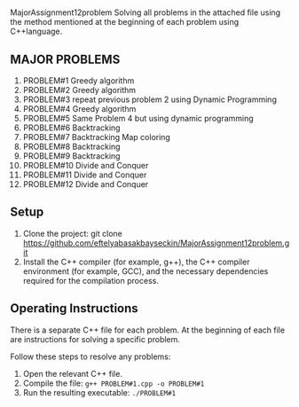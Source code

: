 # 
MajorAssignment12problem
 Solving all problems in the attached file using the method mentioned at the beginning of each problem using C++language.
 
## MAJOR PROBLEMS
 
1. PROBLEM#1  Greedy algorithm
2. PROBLEM#2  Greedy algorithm
3. PROBLEM#3  repeat previous problem 2 using Dynamic Programming
4. PROBLEM#4  Greedy algorithm
5. PROBLEM#5  Same Problem 4 but using dynamic programming
6. PROBLEM#6  Backtracking
7. PROBLEM#7  Backtracking Map coloring
8. PROBLEM#8  Backtracking
9. PROBLEM#9  Backtracking
10. PROBLEM#10  Divide and Conquer
11. PROBLEM#11  Divide and Conquer
12. PROBLEM#12  Divide and Conquer
    
## Setup
1. Clone the project: git clone https://github.com/eftelyabasakbayseckin/MajorAssignment12problem.git
2. Install the C++ compiler (for example, g++), the C++ compiler environment (for example, GCC), and the necessary dependencies required for the compilation process.

## Operating Instructions
There is a separate C++ file for each problem. At the beginning of each file are instructions for solving a specific problem.

Follow these steps to resolve any problems:
1. Open the relevant C++ file.
2. Compile the file: `g++ PROBLEM#1.cpp -o PROBLEM#1` 
3. Run the resulting executable: `./PROBLEM#1` 
